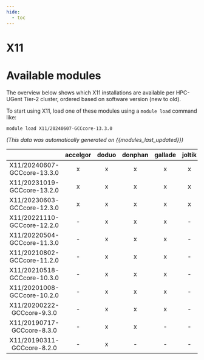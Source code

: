 ```yaml
---
hide:
  - toc
---
```


X11
===

# Available modules


The overview below shows which X11 installations are available per HPC-UGent Tier-2 cluster, ordered based on software version (new to old).

To start using X11, load one of these modules using a `module load` command like:

```shell
module load X11/20240607-GCCcore-13.3.0
```

*(This data was automatically generated on {{modules_last_updated}})*  

| |accelgor|doduo|donphan|gallade|joltik|shinx|
| :---: | :---: | :---: | :---: | :---: | :---: | :---: |
|X11/20240607-GCCcore-13.3.0|x|x|x|x|x|x|
|X11/20231019-GCCcore-13.2.0|x|x|x|x|x|x|
|X11/20230603-GCCcore-12.3.0|x|x|x|x|x|x|
|X11/20221110-GCCcore-12.2.0|-|x|x|x|-|x|
|X11/20220504-GCCcore-11.3.0|-|x|x|x|-|x|
|X11/20210802-GCCcore-11.2.0|-|x|x|x|-|-|
|X11/20210518-GCCcore-10.3.0|-|x|x|x|-|-|
|X11/20201008-GCCcore-10.2.0|-|x|x|x|-|-|
|X11/20200222-GCCcore-9.3.0|-|x|x|x|-|-|
|X11/20190717-GCCcore-8.3.0|-|x|x|-|-|-|
|X11/20190311-GCCcore-8.2.0|-|x|-|-|-|-|
